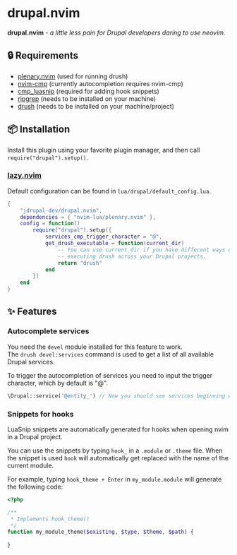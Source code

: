 # drupal.nvim

**drupal.nvim** - _a little less pain for Drupal developers daring to use neovim._

## :lock: Requirements

- [plenary.nvim](https://github.com/nvim-lua/plenary.nvim) (used for running drush)
- [nvim-cmp](https://github.com/hrsh7th/nvim-cmp) (currently autocompletion requires nvim-cmp)
- [cmp_luasnip](https://github.com/saadparwaiz1/cmp_luasnip) (required for adding hook snippets)
- [ripgrep](https://github.com/BurntSushi/ripgrep) (needs to be installed on your machine)
- [drush](https://www.drush.org/12.x) (needs to be installed on your machine/project)

## :package: Installation

Install this plugin using your favorite plugin manager, and then call
`require("drupal").setup()`.

### [lazy.nvim](https://github.com/folke/lazy.nvim)

Default configuration can be found in `lua/drupal/default_config.lua`.

```lua
{
    "jdrupal-dev/drupal.nvim",
    dependencies = { "nvim-lua/plenary.nvim" },
    config = function()
        require("drupal").setup({
            services_cmp_trigger_character = "@",
            get_drush_executable = function(current_dir)
                -- You can use current_dir if you have different ways of
                -- executing drush across your Drupal projects.
                return "drush"
            end
        })
    end
}
```
## :sparkles: Features

### Autocomplete services

You need the `devel` module installed for this feature to work.\
The `drush devel:services` command is used to get a list of all available Drupal services.

To trigger the autocompletion of services you need to input the trigger character, which by default is "@".
```php
\Drupal::service('@entity_') // Now you should see services beginning with entity_.
```

### Snippets for hooks

LuaSnip snippets are automatically generated for hooks when opening nvim in a Drupal project.

You can use the snippets by typing `hook_` in a `.module` or `.theme` file.
When the snippet is used `hook` will automatically get replaced with the name of the current module.

For example, typing `hook_theme + Enter` in `my_module.module` will generate the following code:
```php
<?php

/**
 * Implements hook_theme()
 */
function my_module_theme($existing, $type, $theme, $path) {
  
}
```
